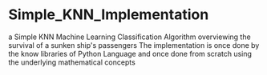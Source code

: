 # Simple_KNN_Implementation
a Simple  KNN Machine Learning Classification Algorithm overviewing the survival of a sunken ship's passengers
The implementation is once done by the know libraries of Python Language and once done from scratch using the underlying mathematical concepts
